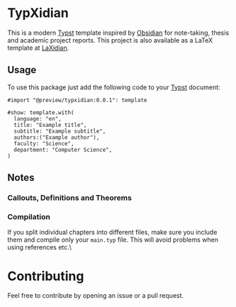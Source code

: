 
# TypXidian

This is a modern [Typst](https://github.com/typst/typst) template inspired by [Obsidian](https://obsidian.md/) for note-taking, thesis and academic project reports.
This project is also available as a LaTeX template at [LaXidian](https://github.com/robertodr01/LaXidiaN). 

## Usage

To use this package just add the following code to your [Typst](https://github.com/typst/typst) document:


```typst
#import "@preview/typxidian:0.0.1": template

#show: template.with(
  language: "en",
  title: "Example title",
  subtitle: "Example subtitle",
  authors:("Example author"),
  faculty: "Science",
  department: "Computer Science",
)
```

## Notes

### Callouts, Definitions and Theorems

### Compilation
If you split individual chapters into different files, make sure you include them and compile only your `main.typ` file. This will avoid problems when using references etc.\

# Contributing

Feel free to contribute by opening an issue or a pull request.